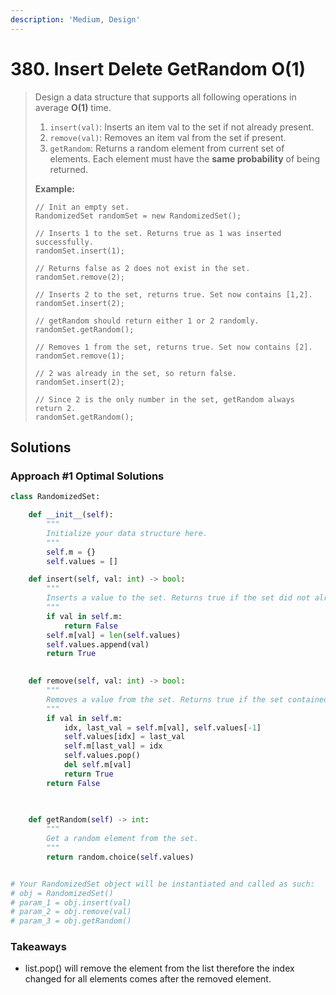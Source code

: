 ```yaml
---
description: 'Medium, Design'
---
```


# 380. Insert Delete GetRandom O\(1\)

> Design a data structure that supports all following operations in average **O\(1\)** time.
>
> 1. `insert(val)`: Inserts an item val to the set if not already present.
> 2. `remove(val)`: Removes an item val from the set if present.
> 3. `getRandom`: Returns a random element from current set of elements. Each element must have the **same probability** of being returned.
>
> **Example:**
>
> ```text
> // Init an empty set.
> RandomizedSet randomSet = new RandomizedSet();
>
> // Inserts 1 to the set. Returns true as 1 was inserted successfully.
> randomSet.insert(1);
>
> // Returns false as 2 does not exist in the set.
> randomSet.remove(2);
>
> // Inserts 2 to the set, returns true. Set now contains [1,2].
> randomSet.insert(2);
>
> // getRandom should return either 1 or 2 randomly.
> randomSet.getRandom();
>
> // Removes 1 from the set, returns true. Set now contains [2].
> randomSet.remove(1);
>
> // 2 was already in the set, so return false.
> randomSet.insert(2);
>
> // Since 2 is the only number in the set, getRandom always return 2.
> randomSet.getRandom();
> ```

## Solutions

### Approach \#1 Optimal Solutions

```python
class RandomizedSet:

    def __init__(self):
        """
        Initialize your data structure here.
        """
        self.m = {}
        self.values = []

    def insert(self, val: int) -> bool:
        """
        Inserts a value to the set. Returns true if the set did not already contain the specified element.
        """
        if val in self.m:
            return False
        self.m[val] = len(self.values)
        self.values.append(val)
        return True
        

    def remove(self, val: int) -> bool:
        """
        Removes a value from the set. Returns true if the set contained the specified element.
        """
        if val in self.m:
            idx, last_val = self.m[val], self.values[-1]
            self.values[idx] = last_val
            self.m[last_val] = idx
            self.values.pop()
            del self.m[val]
            return True
        return False
            
        

    def getRandom(self) -> int:
        """
        Get a random element from the set.
        """
        return random.choice(self.values)


# Your RandomizedSet object will be instantiated and called as such:
# obj = RandomizedSet()
# param_1 = obj.insert(val)
# param_2 = obj.remove(val)
# param_3 = obj.getRandom()
```

### Takeaways

* list.pop\(\) will remove the element from the list therefore the index changed for all elements comes after the removed element.

